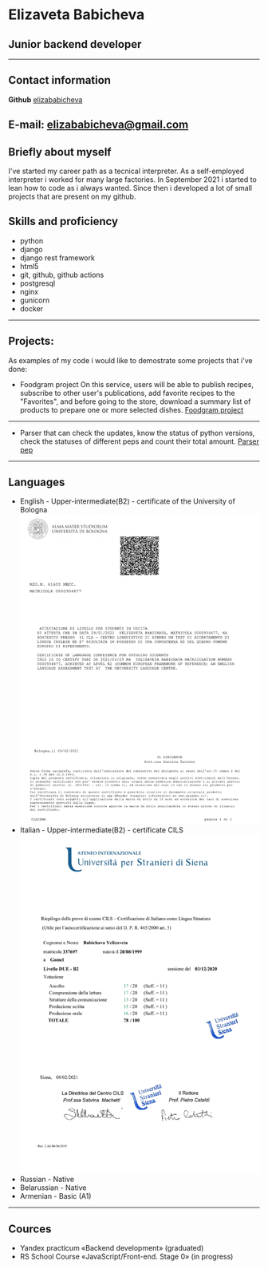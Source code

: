 # Elizaveta Babicheva
## Junior backend developer
---
## Contact information
**Github** [elizababicheva](https://github.com/elizababicheva)

**E-mail:** elizababicheva@gmail.com
---
## Briefly about myself
I've started my career path as a tecnical interpreter. As а self-employed interpreter i worked for many large factories. In September 2021 i started to lean how to code as i always wanted. Since then i developed a lot of small projects that are present on my github.
## Skills and proficiency
+ python
+ django
+ django rest framework
+ html5
+ git, github, github actions
+ postgresql
+ nginx
+ gunicorn
+ docker
---
## Projects:
As examples of my code i would like to demostrate some projects that i've done:
+ Foodgram project On this service, users will be able to publish recipes, subscribe to other user's publications, add favorite recipes to the "Favorites", and before going to the store, download a summary list of products to prepare one or more selected dishes.
[Foodgram project](https://github.com/elizababicheva/bs4_parser_pep.git)
---
+ Parser that can check the updates, know the status of python versions, check the statuses of different peps and count their total amount.
[Parser pep](https://github.com/elizababicheva/bs4_parser_pep.git)
---
## Languages
+ English - Upper-intermediate(B2) - certificate of the University of Bologna
![Alt text](images/english_certificate.png?raw=true "Title")
+ Italian - Upper-intermediate(B2) - certificate CILS
![Alt text](images/italian_certificate.png?raw=true "Title")
+ Russian - Native
+ Belarussian - Native
+ Armenian - Basic (A1)
---
## Cources
+ Yandex practicum «Backend development» (graduated)
+ RS School Course «JavaScript/Front-end. Stage 0» (in progress)